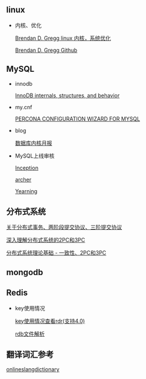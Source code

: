 ## linux
- 内核、优化

    [Brendan D. Gregg linux 内核，系统优化](http://www.brendangregg.com/index.html)

    [Brendan D. Gregg Github](http://www.brendangregg.com/index.html)

## MySQL
- innodb

    [InnoDB internals, structures, and behavior](https://blog.jcole.us/innodb/)
- my.cnf

    [PERCONA CONFIGURATION WIZARD FOR MYSQL](https://tools.percona.com/wizard)
- blog

    [数据库内核月报](http://mysql.taobao.org/monthly/)
- MySQL上线审核

    [Inception](https://github.com/mysql-inception/inception)

    [archer](https://github.com/jly8866/archer)

    [Yearning](https://github.com/cookieY/Yearning)

## 分布式系统

   [关于分布式事务、两阶段提交协议、三阶提交协议](http://www.hollischuang.com/archives/681)

   [深入理解分布式系统的2PC和3PC](http://www.hollischuang.com/archives/1580)

   [分布式系统理论基础 - 一致性、2PC和3PC](https://www.cnblogs.com/bangerlee/p/5268485.html)

## mongodb


## Redis
- key使用情况

    [key使用情况查看rdr(支持4.0)](https://github.com/GanymedeNil/rdr)

    [rdb文件解析](https://github.com/GanymedeNil/rdb)

## 翻译词汇参考
[onlineslangdictionary](http://onlineslangdictionary.com/thesaurus/words+meaning+computer+slang.html)

